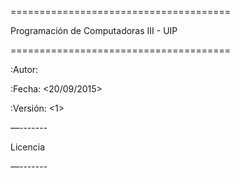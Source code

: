 ======================================

Programación de Computadoras III - UIP

======================================


:Autor: <Rafael Miyar>

:Fecha: <20/09/2015>

:Versión: <1>


<descripcion>


—-------

Licencia

—-------

<licencia>
